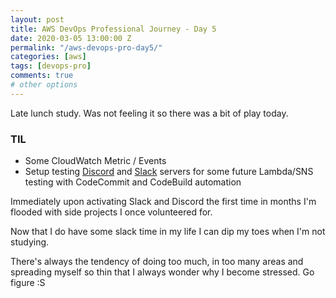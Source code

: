 ```yaml
---
layout: post
title: AWS DevOps Professional Journey - Day 5
date: 2020-03-05 13:00:00 Z
permalink: "/aws-devops-pro-day5/"
categories: [aws]
tags: [devops-pro]
comments: true
# other options
---
```


Late lunch study.
Was not feeling it so there was a bit of play today.

### TIL
* Some CloudWatch Metric / Events
* Setup testing [Discord](https://discord.gg/ugT5ft) and [Slack](http://bit.ly/lets-build-slack) servers for some future Lambda/SNS testing with CodeCommit and CodeBuild automation

Immediately upon activating Slack and Discord the first time in months I'm flooded with side projects I once volunteered for.

Now that I do have some slack time in my life I can dip my toes when I'm not studying.

There's always the tendency of doing too much, in too many areas and spreading myself so thin that I always wonder why I become stressed. Go figure :S
